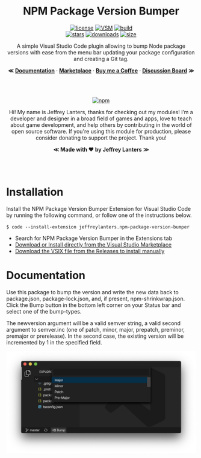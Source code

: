 <div align="center">

# NPM Package Version Bumper

[![license](https://img.shields.io/badge/license-Apache_2.0-red.svg?style=for-the-badge)](https://github.com/jeffreylanters/vsce-npm-package-version-bumper/blob/master/LICENSE.md)
[![VSM](https://img.shields.io/visual-studio-marketplace/v/jeffreylanters.npm-package-version-bumper?style=for-the-badge)](https://marketplace.visualstudio.com/items?itemName=jeffreylanters.npm-package-version-bumper)
[![build](https://img.shields.io/github/checks-status/jeffreylanters/vsce-npm-package-version-bumper/master?label=build&style=for-the-badge)](https://github.com/jeffreylanters/vsce-npm-package-version-bumper/actions)
<br/>
[![stars](https://img.shields.io/github/stars/jeffreylanters/vsce-npm-package-version-bumper.svg?style=for-the-badge&color=fe8523)](https://github.com/jeffreylanters/vsce-npm-package-version-bumper/stargazers)
[![downloads](https://img.shields.io/visual-studio-marketplace/d/jeffreylanters.npm-package-version-bumper?style=for-the-badge)](https://marketplace.visualstudio.com/items?itemName=jeffreylanters.npm-package-version-bumper)
[![size](https://img.shields.io/visual-studio-marketplace/stars/jeffreylanters.npm-package-version-bumper?style=for-the-badge)](https://marketplace.visualstudio.com/items?itemName=jeffreylanters.npm-package-version-bumper&ssr=false#review-details)

A simple Visual Studio Code plugin allowing to bump Node package versions with ease from the menu bar updating your package configuration and creating a Git tag.

**&Lt;**
[**Documentation**](#documentation) &middot;
[**Marketplace**](https://marketplace.visualstudio.com/items?itemName=jeffreylanters.npm-package-version-bumper) &middot;
[**Buy me a Coffee**](https://github.com/sponsors/jeffreylanters) &middot;
[**Discussion Board**](https://github.com/jeffreylanters/vsce-npm-package-version-bumper/discussions)
**&Gt;**

<br/><br/>

[![npm](https://img.shields.io/badge/fund_this_project-sponsor-E12C9A.svg?style=for-the-badge)](https://github.com/sponsors/jeffreylanters)

Hi! My name is Jeffrey Lanters, thanks for checking out my modules! I’m a developer and designer in a broad field of games and apps, love to teach about game development, and help others by contributing in the world of open source software. If you're using this module for production, please consider donating to support the project. Thank you!

**&Lt;**
**Made with &hearts; by Jeffrey Lanters**
**&Gt;**

<br/><br/>

</div>

# Installation

Install the NPM Package Version Bumper Extension for Visual Studio Code by running the following command, or follow one of the instructions below.

```
$ code --install-extension jeffreylanters.npm-package-version-bumper
```

- Search for NPM Package Version Bumper in the Extensions tab
- [Download or Install directly from the Visual Studio Marketplace](https://marketplace.visualstudio.com/items?itemName=jeffreylanters.npm-package-version-bumper)
- [Download the VSIX file from the Releases to install manually](https://github.com/jeffreylanters/vsce-npm-package-version-bumper/releases)

# Documentation

Use this package to bump the version and write the new data back to package.json, package-lock.json, and, if present, npm-shrinkwrap.json. Click the Bump button in the bottom left corner on your Status bar and select one of the bump-types.

The newversion argument will be a valid semver string, a valid second argument to semver.inc (one of patch, minor, major, prepatch, preminor, premajor or prerelease). In the second case, the existing version will be incremented by 1 in the specified field.

![preview](https://raw.githubusercontent.com/jeffreylanters/vsce-npm-package-version-bumper/master/resources/package/preview.png)
